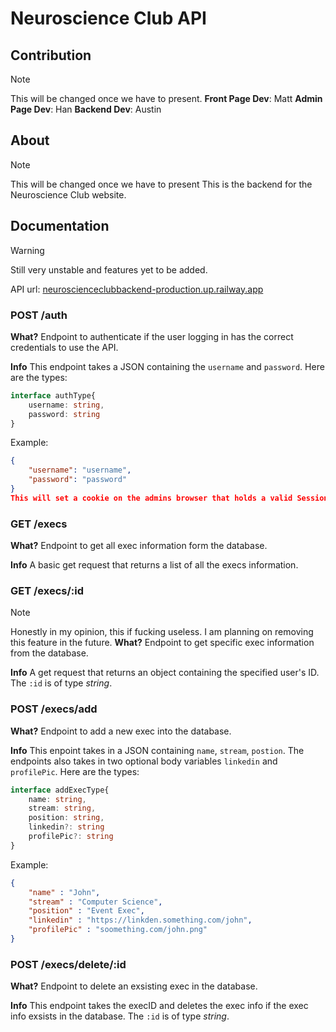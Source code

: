 # Neuroscience Club API
## Contribution
> [!NOTE]
> This will be changed once we have to present.
**Front Page Dev**: Matt
**Admin Page Dev**: Han
**Backend Dev**: Austin 

## About
> [!NOTE]
> This will be changed once we have to present
This is the backend for the Neuroscience Club website.

## Documentation
> [!WARNING]
> Still very unstable and features yet to be added.

API url: [neuroscienceclubbackend-production.up.railway.app](neuroscienceclubbackend-production.up.railway.app)

### POST /auth
**What?**
Endpoint to authenticate if the user logging in has the correct credentials to use the API.

**Info**
This endpoint takes a JSON containing the `username` and `password`.
Here are the types:
```ts
interface authType{
    username: string,
    password: string
}
```
Example:
```json
{
    "username": "username",
    "password": "password"
}
This will set a cookie on the admins browser that holds a valid SessionID that valid for 1h. Then the user will have to login again.
```

### GET /execs
**What?**
Endpoint to get all exec information form the database.

**Info**
A basic get request that returns a list of all the execs information.

### GET /execs/:id
> [!NOTE]
> Honestly in my opinion, this if fucking useless. I am planning on removing this feature in the future.
**What?**
Endpoint to get specific exec information from the database.

**Info**
A get request that returns an object containing the specified user's ID.
The `:id` is of type *string*.

### POST /execs/add
**What?**
Endpoint to add a new exec into the database.

**Info**
This enpoint takes in a JSON containing `name`, `stream`, `postion`. 
The endpoints also takes in two optional body variables `linkedin` and `profilePic`.
Here are the types:
```ts
interface addExecType{
    name: string,
    stream: string,
    position: string,
    linkedin?: string
    profilePic?: string
}
```
Example:
```json
{
    "name" : "John",
    "stream" : "Computer Science",
    "position" : "Event Exec",
    "linkedin" : "https://linkden.something.com/john",
    "profilePic" : "soomething.com/john.png"
}
```

### POST /execs/delete/:id
**What?**
Endpoint to delete an exsisting exec in the database.

**Info**
This endpoint takes the execID and deletes the exec info if the exec info exsists in the database.
The `:id` is of type *string*.